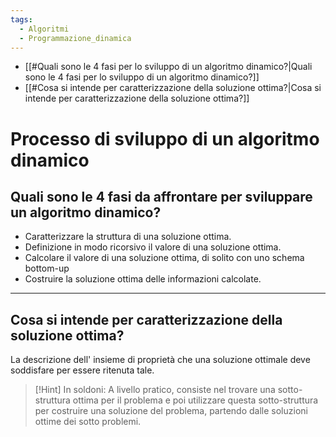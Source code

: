 ```yaml
---
tags:
  - Algoritmi
  - Programmazione_dinamica
---
```

- [[#Quali sono le 4 fasi per lo sviluppo di un algoritmo dinamico?|Quali sono le 4 fasi per lo sviluppo di un algoritmo dinamico?]]
- [[#Cosa si intende per caratterizzazione della soluzione ottima?|Cosa si intende per caratterizzazione della soluzione ottima?]]

# Processo di sviluppo di un algoritmo dinamico

## Quali sono le 4 fasi da affrontare per sviluppare un algoritmo dinamico?

- Caratterizzare la struttura di una soluzione ottima.
- Definizione in modo ricorsivo il valore di una soluzione ottima.
- Calcolare il valore di una soluzione ottima, di solito con uno schema bottom-up
- Costruire la soluzione ottima delle informazioni calcolate.

---

## Cosa si intende per caratterizzazione della soluzione ottima?

La descrizione dell' insieme di proprietà che una soluzione ottimale deve soddisfare per essere ritenuta tale.

> [!Hint] In soldoni:
> A livello pratico, consiste nel trovare una sotto-struttura ottima per il problema e poi utilizzare questa sotto-struttura per costruire una soluzione del problema, partendo dalle soluzioni ottime dei sotto problemi.
